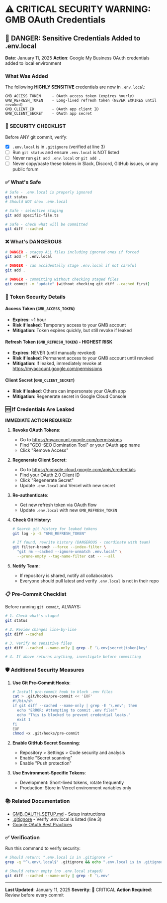 # ⚠️ CRITICAL SECURITY WARNING: GMB OAuth Credentials

## 🔴 DANGER: Sensitive Credentials Added to .env.local

**Date**: January 11, 2025
**Action**: Google My Business OAuth credentials added to local environment

### What Was Added

The following **HIGHLY SENSITIVE** credentials are now in `.env.local`:

```
GMB_ACCESS_TOKEN     - OAuth access token (expires hourly)
GMB_REFRESH_TOKEN    - Long-lived refresh token (NEVER EXPIRES until revoked)
GMB_CLIENT_ID        - OAuth app client ID
GMB_CLIENT_SECRET    - OAuth app secret
```

### 🚨 SECURITY CHECKLIST

Before ANY git commit, verify:

- [x] `.env.local` is in `.gitignore` (verified at line 3)
- [ ] Run `git status` and ensure `.env.local` is NOT listed
- [ ] Never run `git add .env.local` or `git add .`
- [ ] Never copy/paste these tokens in Slack, Discord, GitHub issues, or any public forum

### ✅ What's Safe

```bash
# Safe - .env.local is properly ignored
git status
# Should NOT show .env.local

# Safe - selective staging
git add specific-file.ts

# Safe - check what will be committed
git diff --cached
```

### ❌ What's DANGEROUS

```bash
# DANGER - stages ALL files including ignored ones if forced
git add -f .env.local

# DANGER - can accidentally stage .env.local if not careful
git add .

# DANGER - committing without checking staged files
git commit -m "update" (without checking git diff --cached first)
```

### 🔐 Token Security Details

#### Access Token (`GMB_ACCESS_TOKEN`)
- **Expires**: ~1 hour
- **Risk if leaked**: Temporary access to your GMB account
- **Mitigation**: Token expires quickly, but still revoke if leaked

#### Refresh Token (`GMB_REFRESH_TOKEN`) - **HIGHEST RISK**
- **Expires**: NEVER (until manually revoked)
- **Risk if leaked**: Permanent access to your GMB account until revoked
- **Mitigation**: If leaked, immediately revoke at https://myaccount.google.com/permissions

#### Client Secret (`GMB_CLIENT_SECRET`)
- **Risk if leaked**: Others can impersonate your OAuth app
- **Mitigation**: Regenerate secret in Google Cloud Console

### 🆘 If Credentials Are Leaked

**IMMEDIATE ACTION REQUIRED:**

1. **Revoke OAuth Tokens**:
   - Go to https://myaccount.google.com/permissions
   - Find "GEO-SEO Domination Tool" or your OAuth app name
   - Click "Remove Access"

2. **Regenerate Client Secret**:
   - Go to https://console.cloud.google.com/apis/credentials
   - Find your OAuth 2.0 Client ID
   - Click "Regenerate Secret"
   - Update `.env.local` and Vercel with new secret

3. **Re-authenticate**:
   - Get new refresh token via OAuth flow
   - Update `.env.local` with new `GMB_REFRESH_TOKEN`

4. **Check Git History**:
   ```bash
   # Search git history for leaked tokens
   git log -p -S "GMB_REFRESH_TOKEN"

   # If found, rewrite history (DANGEROUS - coordinate with team)
   git filter-branch --force --index-filter \
     "git rm --cached --ignore-unmatch .env.local" \
     --prune-empty --tag-name-filter cat -- --all
   ```

5. **Notify Team**:
   - If repository is shared, notify all collaborators
   - Everyone should pull latest and verify `.env.local` is not in their repo

### 📋 Pre-Commit Checklist

Before running `git commit`, ALWAYS:

```bash
# 1. Check what's staged
git status

# 2. Review changes line-by-line
git diff --cached

# 3. Verify no sensitive files
git diff --cached --name-only | grep -E '\.env|secret|token|key'

# 4. If above returns anything, investigate before committing
```

### 🛡️ Additional Security Measures

1. **Use Git Pre-Commit Hooks**:
   ```bash
   # Install pre-commit hook to block .env files
   cat > .git/hooks/pre-commit << 'EOF'
   #!/bin/sh
   if git diff --cached --name-only | grep -E '\.env'; then
     echo "ERROR: Attempting to commit .env file!"
     echo "This is blocked to prevent credential leaks."
     exit 1
   fi
   EOF
   chmod +x .git/hooks/pre-commit
   ```

2. **Enable GitHub Secret Scanning**:
   - Repository > Settings > Code security and analysis
   - Enable "Secret scanning"
   - Enable "Push protection"

3. **Use Environment-Specific Tokens**:
   - Development: Short-lived tokens, rotate frequently
   - Production: Store in Vercel environment variables only

### 📚 Related Documentation

- [GMB_OAUTH_SETUP.md](../GMB_OAUTH_SETUP.md) - Setup instructions
- [.gitignore](../.gitignore) - Verify .env.local is listed (line 3)
- [Google OAuth Best Practices](https://developers.google.com/identity/protocols/oauth2/best-practices)

### ✅ Verification

Run this command to verify security:

```bash
# Should return: ".env.local is in .gitignore ✓"
grep -q "^\.env\.local$" .gitignore && echo ".env.local is in .gitignore ✓" || echo "⚠️ WARNING: .env.local NOT in .gitignore!"

# Should return empty (no .env.local staged)
git diff --cached --name-only | grep -E '\.env'
```

---

**Last Updated**: January 11, 2025
**Severity**: 🔴 CRITICAL
**Action Required**: Review before every commit
